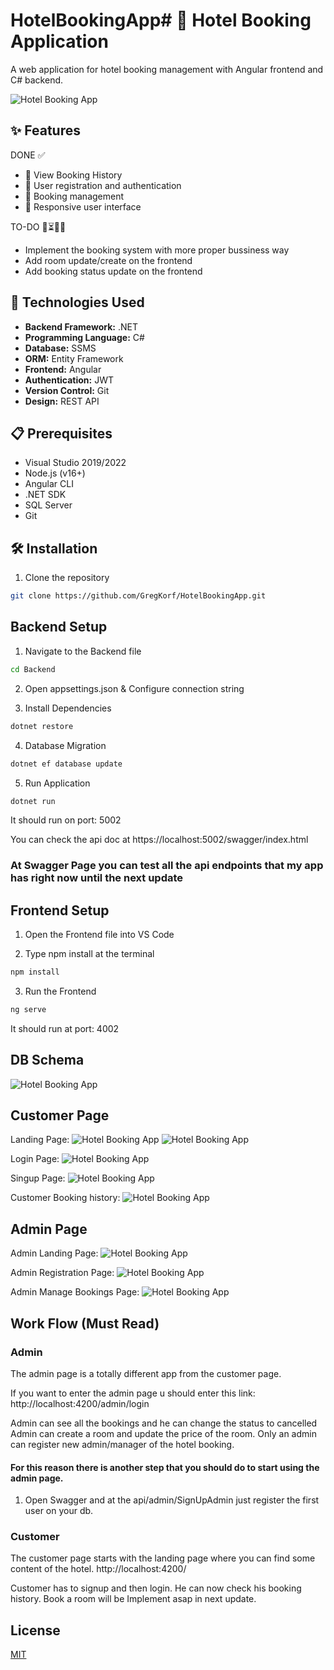 # HotelBookingApp# 🏨 Hotel Booking Application

A web application for hotel booking management with Angular frontend and C# backend.

![Hotel Booking App](image/logo.png) <!-- Add a screenshot of your application here -->

## ✨ Features

DONE ✅

- 📅 View Booking History
- 👥 User registration and authentication
- 📝 Booking management
- 📱 Responsive user interface

TO-DO 🚧⏳🔄🔜

- Implement the booking system with more proper bussiness way
- Add room update/create on the frontend
- Add booking status update on the frontend

## 🚀 Technologies Used

- **Backend Framework:** .NET
- **Programming Language:** C#
- **Database:** SSMS
- **ORM:** Entity Framework
- **Frontend:** Angular
- **Authentication:** JWT
- **Version Control:** Git
- **Design:** REST API

## 📋 Prerequisites

- Visual Studio 2019/2022
- Node.js (v16+)
- Angular CLI
- .NET SDK
- SQL Server
- Git

## 🛠️ Installation

1. Clone the repository

```bash
git clone https://github.com/GregKorf/HotelBookingApp.git
```

## Backend Setup

1. Navigate to the Backend file

```bash
cd Backend
```

2. Open appsettings.json & Configure connection string

3. Install Dependencies

```bash
dotnet restore
```

4. Database Migration

```bash
dotnet ef database update
```

5. Run Application

```bash
dotnet run
```

It should run on port: 5002

You can check the api doc at https://localhost:5002/swagger/index.html

### At Swagger Page you can test all the api endpoints that my app has right now until the next update

## Frontend Setup

1. Open the Frontend file into VS Code

2. Type npm install at the terminal

```bash
npm install
```

3. Run the Frontend

```bash
ng serve
```

It should run at port: 4002

## DB Schema

![Hotel Booking App](image/dbschema.png)

## Customer Page

Landing Page:
![Hotel Booking App](image/landing_page1.png)
![Hotel Booking App](image/landing_page2.png)

Login Page:
![Hotel Booking App](image/login.png)

Singup Page:
![Hotel Booking App](image/signup.png)

Customer Booking history:
![Hotel Booking App](image/booking_history.png)

## Admin Page

Admin Landing Page:
![Hotel Booking App](image/admin_login.png)

Admin Registration Page:
![Hotel Booking App](image/admin_register.png)

Admin Manage Bookings Page:
![Hotel Booking App](image/admin_history_bookings.png)

## Work Flow (Must Read)

### Admin

The admin page is a totally different app from the customer page.

If you want to enter the admin page u should enter this link:
http://localhost:4200/admin/login

Admin can see all the bookings and he can change the status to cancelled
Admin can create a room and update the price of the room.
Only an admin can register new admin/manager of the hotel booking.

#### For this reason there is another step that you should do to start using the admin page.

1. Open Swagger and at the api/admin/SignUpAdmin just register the first user on your db.

### Customer

The customer page starts with the landing page where you can find some content of the hotel.
http://localhost:4200/

Customer has to signup and then login.
He can now check his booking history.
Book a room will be Implement asap in next update.

## License

[MIT](https://choosealicense.com/licenses/mit/)
